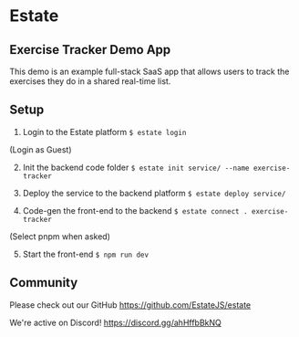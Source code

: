 # Estate

## Exercise Tracker Demo App

This demo is an example full-stack SaaS app that allows users to track the exercises they do in a shared real-time list.

## Setup

1. Login to the Estate platform
   `$ estate login`

(Login as Guest)

2. Init the backend code folder
   `$ estate init service/ --name exercise-tracker`

3. Deploy the service to the backend platform
   `$ estate deploy service/`

4. Code-gen the front-end to the backend
   `$ estate connect . exercise-tracker`

(Select pnpm when asked)

5. Start the front-end
   `$ npm run dev`

## Community

Please check out our GitHub https://github.com/EstateJS/estate

We're active on Discord! https://discord.gg/ahHffbBkNQ
